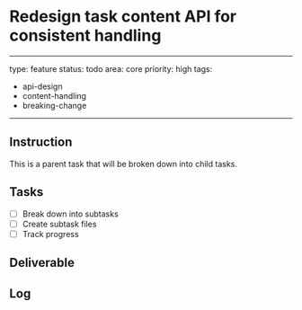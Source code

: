 # Redesign task content API for consistent handling

---
type: feature
status: todo
area: core
priority: high
tags:
  - api-design
  - content-handling
  - breaking-change
---


## Instruction
This is a parent task that will be broken down into child tasks.

## Tasks
- [ ] Break down into subtasks
- [ ] Create subtask files
- [ ] Track progress

## Deliverable

## Log
